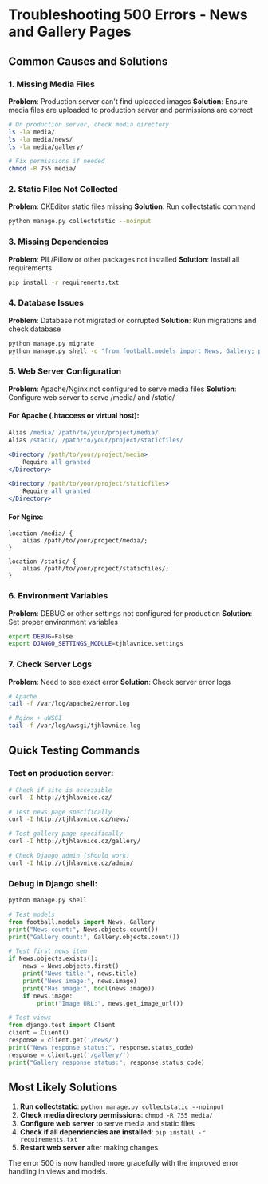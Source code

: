 # Troubleshooting 500 Errors - News and Gallery Pages

## Common Causes and Solutions

### 1. Missing Media Files
**Problem**: Production server can't find uploaded images
**Solution**: Ensure media files are uploaded to production server and permissions are correct

```bash
# On production server, check media directory
ls -la media/
ls -la media/news/
ls -la media/gallery/

# Fix permissions if needed
chmod -R 755 media/
```

### 2. Static Files Not Collected
**Problem**: CKEditor static files missing
**Solution**: Run collectstatic command

```bash
python manage.py collectstatic --noinput
```

### 3. Missing Dependencies
**Problem**: PIL/Pillow or other packages not installed
**Solution**: Install all requirements

```bash
pip install -r requirements.txt
```

### 4. Database Issues
**Problem**: Database not migrated or corrupted
**Solution**: Run migrations and check database

```bash
python manage.py migrate
python manage.py shell -c "from football.models import News, Gallery; print(f'News: {News.objects.count()}, Gallery: {Gallery.objects.count()}')"
```

### 5. Web Server Configuration
**Problem**: Apache/Nginx not configured to serve media files
**Solution**: Configure web server to serve /media/ and /static/

#### For Apache (.htaccess or virtual host):
```apache
Alias /media/ /path/to/your/project/media/
Alias /static/ /path/to/your/project/staticfiles/

<Directory /path/to/your/project/media>
    Require all granted
</Directory>

<Directory /path/to/your/project/staticfiles>
    Require all granted
</Directory>
```

#### For Nginx:
```nginx
location /media/ {
    alias /path/to/your/project/media/;
}

location /static/ {
    alias /path/to/your/project/staticfiles/;
}
```

### 6. Environment Variables
**Problem**: DEBUG or other settings not configured for production
**Solution**: Set proper environment variables

```bash
export DEBUG=False
export DJANGO_SETTINGS_MODULE=tjhlavnice.settings
```

### 7. Check Server Logs
**Problem**: Need to see exact error
**Solution**: Check server error logs

```bash
# Apache
tail -f /var/log/apache2/error.log

# Nginx + uWSGI
tail -f /var/log/uwsgi/tjhlavnice.log
```

## Quick Testing Commands

### Test on production server:
```bash
# Check if site is accessible
curl -I http://tjhlavnice.cz/

# Test news page specifically
curl -I http://tjhlavnice.cz/news/

# Test gallery page specifically  
curl -I http://tjhlavnice.cz/gallery/

# Check Django admin (should work)
curl -I http://tjhlavnice.cz/admin/
```

### Debug in Django shell:
```python
python manage.py shell

# Test models
from football.models import News, Gallery
print("News count:", News.objects.count())
print("Gallery count:", Gallery.objects.count())

# Test first news item
if News.objects.exists():
    news = News.objects.first()
    print("News title:", news.title)
    print("News image:", news.image)
    print("Has image:", bool(news.image))
    if news.image:
        print("Image URL:", news.get_image_url())

# Test views
from django.test import Client
client = Client()
response = client.get('/news/')
print("News response status:", response.status_code)
response = client.get('/gallery/')
print("Gallery response status:", response.status_code)
```

## Most Likely Solutions

1. **Run collectstatic**: `python manage.py collectstatic --noinput`
2. **Check media directory permissions**: `chmod -R 755 media/`
3. **Configure web server** to serve media and static files
4. **Check if all dependencies are installed**: `pip install -r requirements.txt`
5. **Restart web server** after making changes

The error 500 is now handled more gracefully with the improved error handling in views and models.
